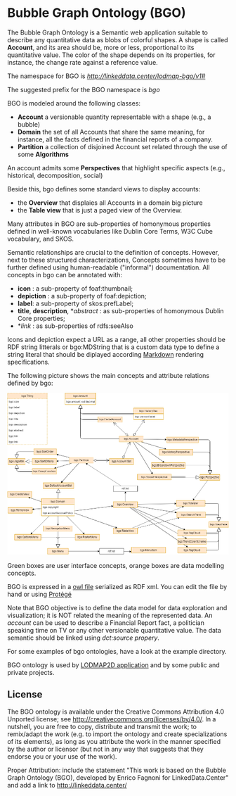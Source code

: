 Bubble Graph Ontology (BGO)
==========================

The Bubble Graph Ontology is a Semantic web application suitable to describe any quantitative data as blobs of colorful shapes. 
A shape is called **Account**, and its area should be, more or less, proportional to its quantitative value. The color of the shape depends on its properties, for instance, the change rate against a reference value.

The namespace for BGO is *http://linkeddata.center/lodmap-bgo/v1#*

The suggested prefix for the BGO namespace is *bgo*

BGO is modeled around the following classes:
- **Account**  a versionable quantity representable with a shape (e.g., a bubble) 
- **Domain** the set of all Accounts that share the same meaning, for instance, all the facts defined in the financial reports of a company.
- **Partition** a collection of disjoined Account set related through the use of some **Algorithms**

An account admits some **Perspectives** that highlight specific aspects (e.g., historical, decomposition, social)

Beside this, bgo defines some standard views to display accounts:

- the **Overview** that displaies all Accounts in a domain big picture 
- the **Table view** that is just a paged view of the Overview.

Many attributes in BGO are sub-properties of homonymous properties defined in well-known vocabularies like Dublin Core Terms, W3C Cube vocabulary, and SKOS.

Semantic relationships are crucial to the definition of concepts. However, next to these structured characterizations, 
Concepts sometimes have to be further defined using human-readable ("informal") documentation. All concepts in bgo can be annotated with:

- **icon** : a sub-property of foaf:thumbnail;
- **depiction** : a sub-property of foaf:depiction;
- **label**: a sub-property of skos:prefLabel;
- **title**, **description**, **abstract* : as sub-properties of homonymous Dublin Core properties;
- **link* : as sub-properties of rdfs:seeAlso

Icons and depiction expect a URL as a range, all other properties should be RDF string litterals or
 bgo:MDString that is a custom data type to define a string literal that should be diplayed according
 [Markdown](https://commonmark.org/) rendering specifications.

The following picture shows the main concepts and attribute relations defined by bgo:

![UML diagram](doc/uml-diagram.png)

Green boxes are user interface concepts, orange boxes are data modelling concepts.

BGO is expressed in a [owl file](bgo.rdf) serialized as RDF xml. You can edit the file by hand or using [Protégé](httpsbgo://protege.stanford.edu/)

Note that BGO objective is to define the data model for data exploration and visualization; it is NOT related the meaning of the represented data.
An *account* can be used to describe a Financial Report fact, a politician speaking time on TV or any other versionable quantitative value. The data semantic should be linked using *dct:source propery*.

For some examples of bgo ontologies, have a look at the example directory.

BGO ontology is used by [LODMAP2D application](https://github.com/linkeddatacenter/LODMAP2D) and by some public and private projects. 

## License

The BGO ontology is available under the Creative Commons Attribution 4.0 Unported license; see http://creativecommons.org/licenses/by/4.0/. 
In a nutshell, you are free to copy, distribute and transmit the work; to remix/adapt the work (e.g. to import the ontology and create specializations of its elements),
as long as you attribute the work in the manner specified by the author or licensor 
(but not in any way that suggests that they endorse you or your use of the work).

Proper Attribution: include the statement "This work is based on the Bubble Graph Ontology (BGO), developed by Enrico Fagnoni for LinkedData.Center" and add a link to http://linkeddata.center/

